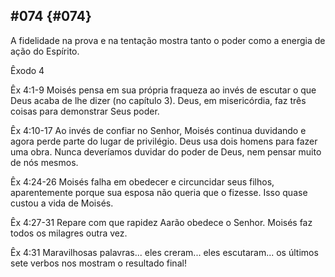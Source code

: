 ## #074 {#074}

A fidelidade na prova e na tentação mostra tanto o poder como a energia de ação do Espírito.

Êxodo 4

Êx 4:1-9 Moisés pensa em sua própria fraqueza ao invés de escutar o que Deus acaba de lhe dizer (no capítulo 3). Deus, em misericórdia, faz três coisas para demonstrar Seus poder.

Êx 4:10-17 Ao invés de confiar no Senhor, Moisés continua duvidando e agora perde parte do lugar de privilégio. Deus usa dois homens para fazer uma obra. Nunca deveríamos duvidar do poder de Deus, nem pensar muito de nós mesmos.

Êx 4:24-26 Moisés falha em obedecer e circuncidar seus filhos, aparentemente porque sua esposa não queria que o fizesse. Isso quase custou a vida de Moisés.

Êx 4:27-31 Repare com que rapidez Aarão obedece o Senhor. Moisés faz todos os milagres outra vez.

Êx 4:31 Maravilhosas palavras... eles creram... eles escutaram... os últimos sete verbos nos mostram o resultado final!